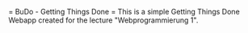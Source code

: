 = BuDo - Getting Things Done =
This is a simple Getting Things Done Webapp created for the lecture
"Webprogrammierung 1".
